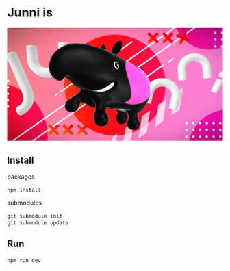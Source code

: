 # Junni is
![]("./../screenshot/screenshot.jpg)
## Install

packages
```
npm install
```

submodules
```
git submodule init
git submodule update
```

## Run

```
npm run dev
```